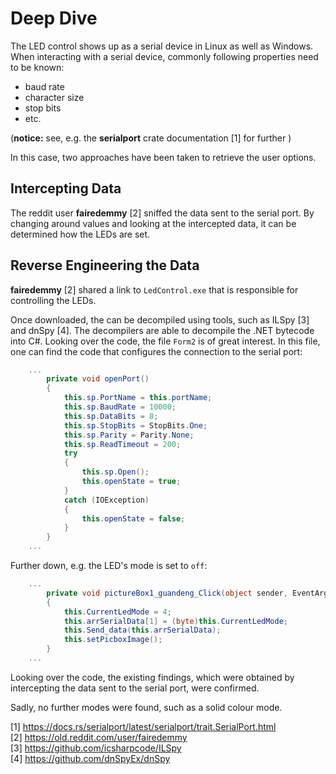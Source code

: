 # Deep Dive

The LED control shows up as a serial device in Linux as well as Windows.
When interacting with a serial device, commonly following properties need to be known:

- baud rate
- character size
- stop bits
- etc.

(**notice:** see, e.g. the **serialport** crate documentation [1] for further )

In this case, two approaches have been taken to retrieve the user options.

## Intercepting Data

The reddit user **fairedemmy** [2] sniffed the data sent to the serial port.
By changing around values and looking at the intercepted data, it can be determined how the LEDs are set.

## Reverse Engineering the Data

**fairedemmy** [2] shared a link to `LedControl.exe` that is responsible for controlling the LEDs.

Once downloaded, the can be decompiled using tools, such as ILSpy [3] and dnSpy [4].
The decompilers are able to decompile the .NET bytecode into C#.
Looking over the code, the file `Form2` is of great interest.
In this file, one can find the code that configures the connection to the serial port:

```cs
    ...
		private void openPort()
		{
			this.sp.PortName = this.portName;
			this.sp.BaudRate = 10000;
			this.sp.DataBits = 8;
			this.sp.StopBits = StopBits.One;
			this.sp.Parity = Parity.None;
			this.sp.ReadTimeout = 200;
			try
			{
				this.sp.Open();
				this.openState = true;
			}
			catch (IOException)
			{
				this.openState = false;
			}
		}
    ...
```

Further down, e.g. the LED's mode is set to `off`:

```cs
    ...
		private void pictureBox1_guandeng_Click(object sender, EventArgs e)
		{
			this.CurrentLedMode = 4;
			this.arrSerialData[1] = (byte)this.CurrentLedMode;
			this.Send_data(this.arrSerialData);
			this.setPicboxImage();
		}
    ...
```

Looking over the code, the existing findings, which were obtained by intercepting the data sent to the serial port, were confirmed.

Sadly, no further modes were found, such as a solid colour mode. 

[1] https://docs.rs/serialport/latest/serialport/trait.SerialPort.html  
[2] https://old.reddit.com/user/fairedemmy  
[3] https://github.com/icsharpcode/ILSpy  
[4] https://github.com/dnSpyEx/dnSpy  